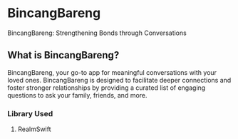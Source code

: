# BincangBareng

BincangBareng: Strengthening Bonds through Conversations

## What is BincangBareng?

BincangBareng, your go-to app for meaningful conversations with your loved ones. BincangBareng is designed to facilitate deeper connections and foster stronger relationships by providing a curated list of engaging questions to ask your family, friends, and more.

### Library Used

1. RealmSwift






